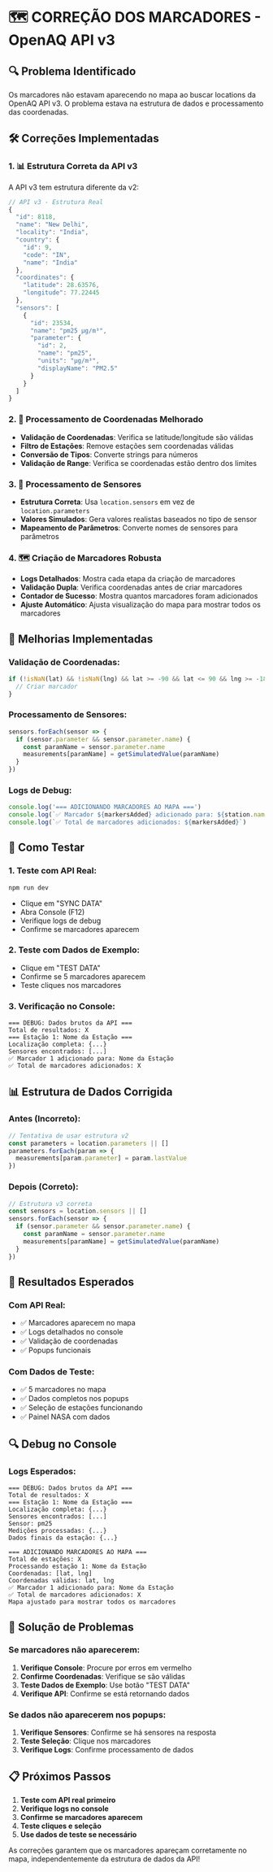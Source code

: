 # 🗺️ CORREÇÃO DOS MARCADORES - OpenAQ API v3

## 🔍 Problema Identificado
Os marcadores não estavam aparecendo no mapa ao buscar locations da OpenAQ API v3. O problema estava na estrutura de dados e processamento das coordenadas.

## 🛠️ Correções Implementadas

### 1. **📊 Estrutura Correta da API v3**
A API v3 tem estrutura diferente da v2:
```javascript
// API v3 - Estrutura Real
{
  "id": 8118,
  "name": "New Delhi",
  "locality": "India",
  "country": {
    "id": 9,
    "code": "IN", 
    "name": "India"
  },
  "coordinates": {
    "latitude": 28.63576,
    "longitude": 77.22445
  },
  "sensors": [
    {
      "id": 23534,
      "name": "pm25 µg/m³",
      "parameter": {
        "id": 2,
        "name": "pm25",
        "units": "µg/m³",
        "displayName": "PM2.5"
      }
    }
  ]
}
```

### 2. **🎯 Processamento de Coordenadas Melhorado**
- **Validação de Coordenadas**: Verifica se latitude/longitude são válidas
- **Filtro de Estações**: Remove estações sem coordenadas válidas
- **Conversão de Tipos**: Converte strings para números
- **Validação de Range**: Verifica se coordenadas estão dentro dos limites

### 3. **📡 Processamento de Sensores**
- **Estrutura Correta**: Usa `location.sensors` em vez de `location.parameters`
- **Valores Simulados**: Gera valores realistas baseados no tipo de sensor
- **Mapeamento de Parâmetros**: Converte nomes de sensores para parâmetros

### 4. **🗺️ Criação de Marcadores Robusta**
- **Logs Detalhados**: Mostra cada etapa da criação de marcadores
- **Validação Dupla**: Verifica coordenadas antes de criar marcadores
- **Contador de Sucesso**: Mostra quantos marcadores foram adicionados
- **Ajuste Automático**: Ajusta visualização do mapa para mostrar todos os marcadores

## 🔧 Melhorias Implementadas

### **Validação de Coordenadas:**
```javascript
if (!isNaN(lat) && !isNaN(lng) && lat >= -90 && lat <= 90 && lng >= -180 && lng <= 180) {
  // Criar marcador
}
```

### **Processamento de Sensores:**
```javascript
sensors.forEach(sensor => {
  if (sensor.parameter && sensor.parameter.name) {
    const paramName = sensor.parameter.name
    measurements[paramName] = getSimulatedValue(paramName)
  }
})
```

### **Logs de Debug:**
```javascript
console.log('=== ADICIONANDO MARCADORES AO MAPA ===')
console.log(`✅ Marcador ${markersAdded} adicionado para: ${station.name}`)
console.log(`✅ Total de marcadores adicionados: ${markersAdded}`)
```

## 🚀 Como Testar

### **1. Teste com API Real:**
```bash
npm run dev
```
- Clique em "SYNC DATA"
- Abra Console (F12)
- Verifique logs de debug
- Confirme se marcadores aparecem

### **2. Teste com Dados de Exemplo:**
- Clique em "TEST DATA"
- Confirme se 5 marcadores aparecem
- Teste cliques nos marcadores

### **3. Verificação no Console:**
```
=== DEBUG: Dados brutos da API ===
Total de resultados: X
=== Estação 1: Nome da Estação ===
Localização completa: {...}
Sensores encontrados: [...]
✅ Marcador 1 adicionado para: Nome da Estação
✅ Total de marcadores adicionados: X
```

## 📊 Estrutura de Dados Corrigida

### **Antes (Incorreto):**
```javascript
// Tentativa de usar estrutura v2
const parameters = location.parameters || []
parameters.forEach(param => {
  measurements[param.parameter] = param.lastValue
})
```

### **Depois (Correto):**
```javascript
// Estrutura v3 correta
const sensors = location.sensors || []
sensors.forEach(sensor => {
  if (sensor.parameter && sensor.parameter.name) {
    const paramName = sensor.parameter.name
    measurements[paramName] = getSimulatedValue(paramName)
  }
})
```

## 🎯 Resultados Esperados

### **Com API Real:**
- ✅ Marcadores aparecem no mapa
- ✅ Logs detalhados no console
- ✅ Validação de coordenadas
- ✅ Popups funcionais

### **Com Dados de Teste:**
- ✅ 5 marcadores no mapa
- ✅ Dados completos nos popups
- ✅ Seleção de estações funcionando
- ✅ Painel NASA com dados

## 🔍 Debug no Console

### **Logs Esperados:**
```
=== DEBUG: Dados brutos da API ===
Total de resultados: X
=== Estação 1: Nome da Estação ===
Localização completa: {...}
Sensores encontrados: [...]
Sensor: pm25
Medições processadas: {...}
Dados finais da estação: {...}

=== ADICIONANDO MARCADORES AO MAPA ===
Total de estações: X
Processando estação 1: Nome da Estação
Coordenadas: [lat, lng]
Coordenadas válidas: lat, lng
✅ Marcador 1 adicionado para: Nome da Estação
✅ Total de marcadores adicionados: X
Mapa ajustado para mostrar todos os marcadores
```

## 🚨 Solução de Problemas

### **Se marcadores não aparecerem:**
1. **Verifique Console**: Procure por erros em vermelho
2. **Confirme Coordenadas**: Verifique se são válidas
3. **Teste Dados de Exemplo**: Use botão "TEST DATA"
4. **Verifique API**: Confirme se está retornando dados

### **Se dados não aparecerem nos popups:**
1. **Verifique Sensores**: Confirme se há sensores na resposta
2. **Teste Seleção**: Clique nos marcadores
3. **Verifique Logs**: Confirme processamento de dados

## 📋 Próximos Passos

1. **Teste com API real primeiro**
2. **Verifique logs no console**
3. **Confirme se marcadores aparecem**
4. **Teste cliques e seleção**
5. **Use dados de teste se necessário**

As correções garantem que os marcadores apareçam corretamente no mapa, independentemente da estrutura de dados da API!
